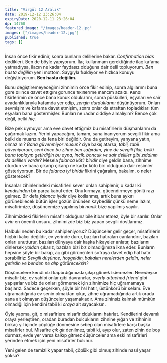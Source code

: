 ```yaml
---
title: "Virgül 12 Aralık"
date: 2019-12-12 23:26:04
expiryDate: 2020-12-11 23:26:04
dp: 14760
featured_image: "/images/header-12.jpg"
images: ["/images/header-12.jpg"]
published: true
tags: []
---
```




İnsan önce fikir edinir, sonra bunların delillerine bakar. *Confirmation bias* dedikleri. Ben de böyle yapıyorum. İlaç kullanmam gerektiğinde ilaç kafama yatmadıysa, ilacın ne kadar faydasız olduğuna dair delil topluyorum. *Ben hasta değilim* yeni mottom. Saygıyla fısıldıyor ve hızlıca konuyu değiştiriyorum. **Ben hasta değilim.**

Bunu değiştiremeyeceğimi zihnimin önce fikir edinip, sonra algılarımı buna göre bilince davet ettiğini görünce fikirlerime inancım azaldı. Kendi fikirlerimin de önce bana konuk olduklarını, sonra püskülleri, eşyaları ve sair avadanlıklarıyla kafamda yer edip, *zengin durduklarını* düşünüyorum. Onları sevmişim ve kafama davet etmişim, sonra onlar da etraftan topladıkları tüm eşyaları bana göstermişler. Bunları ne kadar ciddiye almalıyım? Bence çok değil, belki *hiç.* 

Bize pek uymuyor ama eve davet ettiğimiz bu misafirlerin düşmanlarını da çağırmak lazım. Yerini yapacağım, tamam, sana inanıyorum sevgili fikir ama belki de muarızın da fena biri değildir. Onu da getireyim, yanyana yatın, olmaz mı? *Bana güvenmiyor musun?* diye bakış atarsa, *tabii, tabii güveniyorum, seni önce bu zihne ben çağırdım, yine de sevgili fikir, belki bana toplayıp getirdiğin bu ayna, incik, boncuk ve sair *deliller* gibi zıddının da delilleri vardır?* Mesela *falanca kötü biridir* diye geldin bana, zihnime oturdun ve bana çıkarıp çıkarıp ne kadar kötü biri olduğuna dair resimler gösteriyorsun. Bir de *falanca iyi biridir* fikrini çağıralım, bakalım, o neler gösterecek? 

İnsanlar zihinlerindeki misafirleri sever, onları sahiplenir, o kadar ki *kendisinden* bir parça kabul eder. Onu kırmaya, gücendirmeye gönlü razı gelmez. Bir defa *falanca iyidir* diye kodlanmış, artık buna aykırı görünebilecek bütün işler gözün önünden kaybedilir çünkü neme lazım, misafirimize, düşüncemize yapılmış bir *nanik* bize yapılmış sayılır.

Zihnimizdeki fikirlerin misafir olduğuna bile itibar etmez, öyle bir sarılır. Onlar *evin* en önemli unsuru, zihnimizde bizi biz yapan sevgili dostlarımız.

Halbuki neden bu kadar sahipleniyoruz? Düşünceler gelir geçer, misafirlerin hiçbiri kalıcı değildir, ev yerinde durur, bazıları hatıraları canlandırır, bazıları onları unutturur, bazıları dünyaya dair başka hikayeler anlatır, bazılarını dinlersek *yoldan* çıkarız, bazıları bizi biz olmadığımıza ikna eder. Bunların hepsine şöyle bir bakıp, aç gibi görünenleri sofraya davet edip hal hatır sorabiliriz: *Sevgili düşünce, hoşgeldin, bakalım nerelerden geldin, neler getirdin ve benden ne alıp götüreceksin?* 

Düşüncelere kendimizi kaptırdığımızda çıkıp gitmek istemezler. Neredeyse misafir biz, ev sahibi onlar gibi davranırlar, *overly attached friend* gibi yapışırlar ve biz de onları görmemek için zihnimize hiç uğramamaya başlarız. Sadece geçerken, şöyle bir hal hatır, üstünkörü bir selam. Eve uğramadığında ev senin olmaktan çıkar, zihne uğramadığında artık orada sana ait olmayan düşünceler yaşamaktadır. Ama zihinsiz kalmak mümkün olmadığı için kendini tabii ki *oraya* ait sayacaksın. 

Öyle yapma, git, o misafirlere misafir olduklarını hatırlat. Kendilerini devamlı oraya yerleştiren, oradan buradan bulduklarını zihnine yığan ve zihninin birkaç yıl içinde çöplüğe dönmesine sebep olan misafirlere karşı başka misafirler bul. Misafire *çık git* denilmez, tabii ki, ayıp olur, zaten zihin de boş durmaz, evde yer varsa kalkıp gitmez düşünceler ama eski misafirleri yerinden etmek için yeni misafirler bulunur. 

Yeni gelen de temizlik yapar tabii, çöplük gibi olmuş zihinde nasıl yaşar yoksa?

